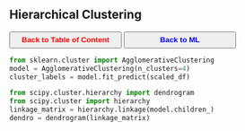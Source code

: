 ## Hierarchical Clustering

<a><button name="button" style = "color:red;width:200px;height:30px;cursor:pointer" onclick="window.location.href='https://reynier0611.github.io';">**Back to Table of Content**</button></a> <a><button name="button" style = "color:blue;width:200px;height:30px;cursor:pointer" onclick="window.location.href='https://reynier0611.github.io/ml/ml.html';">**Back to ML**</button></a>

```python
from sklearn.cluster import AgglomerativeClustering
model = AgglomerativeClustering(n_clusters=4)
cluster_labels = model.fit_predict(scaled_df)

from scipy.cluster.hierarchy import dendrogram
from scipy.cluster import hierarchy 
linkage_matrix = hierarchy.linkage(model.children_)
dendro = dendrogram(linkage_matrix)
```
